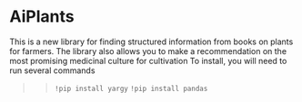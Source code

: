 # AiPlants
This is a new library for finding structured information from books on plants for farmers. The library also allows you to make a recommendation on the most promising medicinal culture for cultivation
To install, you will need to run several commands
>>`!pip install yargy`
>>`!pip install pandas`
